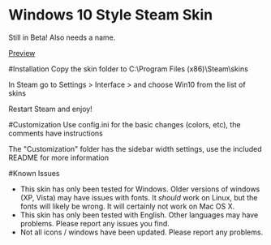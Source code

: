 # Windows 10 Style Steam Skin
Still in Beta! Also needs a name.

[Preview](http://imgur.com/a/AXvwF)

#Installation
Copy the skin folder to C:\Program Files (x86)\Steam\skins

In Steam go to Settings > Interface > and choose Win10 from the list of skins

Restart Steam and enjoy!

#Customization
Use config.ini for the basic changes (colors, etc), the comments have instructions

The "Customization" folder has the sidebar width settings, use the included README for more information

#Known Issues
* This skin has only been tested for Windows. Older versions of windows (XP, Vista) may have issues with fonts. It *should* work on Linux, but the fonts will likely be wrong. It will certainly not work on Mac OS X.
* This skin has only been tested with English. Other languages may have problems. Please report any issues you find.
* Not all icons / windows have been updated. Please report any problems.

